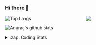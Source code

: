 ### Hi there 👋

<!--
**tao8687/tao8687** is a ✨ _special_ ✨ repository because its `README.md` (this file) appears on your GitHub profile.

Here are some ideas to get you started:

- 🔭 I’m currently working on ...
- 🌱 I’m currently learning ...
- 👯 I’m looking to collaborate on ...
- 🤔 I’m looking for help with ...
- 💬 Ask me about ...
- 📫 How to reach me: ...
- 😄 Pronouns: ...
- ⚡ Fun fact: ...
-->

<img align='right' src="https://media.giphy.com/media/M9gbBd9nbDrOTu1Mqx/giphy.gif" width="240">

  
![Top Langs](https://github-readme-stats.vercel.app/api/top-langs/?username=tao8687&layout=compact&title_color=23238E&text_color=A67D3D)

![Anurag's github stats](https://github-readme-stats.vercel.app/api?username=tao8687&show_icons=true&&text_color=A67D3D&title_color=23238E&show_icons=false&count_private=true&hide=stars)

<details>
  <summary>:zap: Coding Stats</summary>
  <br>
    
<!--START_SECTION:waka-->
![Code Time](http://img.shields.io/badge/Code%20Time-2%2C165%20hrs%2028%20mins-blue)

![Profile Views](http://img.shields.io/badge/Profile%20Views-0-blue)

**🐱 My GitHub Data** 

> 📦 1.5 MB Used in GitHub's Storage 
 > 
> 🏆 268 Contributions in the Year 2025
 > 
> 🚫 Not Opted to Hire
 > 
> 📜 63 Public Repositories 
 > 
> 🔑 24 Private Repositories 
 > 
**I'm an Early 🐤** 

```text
🌞 Morning                1870 commits        ██████████████████████░░░   89.86 % 
🌆 Daytime                88 commits          █░░░░░░░░░░░░░░░░░░░░░░░░   04.23 % 
🌃 Evening                119 commits         █░░░░░░░░░░░░░░░░░░░░░░░░   05.72 % 
🌙 Night                  4 commits           ░░░░░░░░░░░░░░░░░░░░░░░░░   00.19 % 
```
📅 **I'm Most Productive on Wednesday** 

```text
Monday                   299 commits         ████░░░░░░░░░░░░░░░░░░░░░   14.37 % 
Tuesday                  284 commits         ███░░░░░░░░░░░░░░░░░░░░░░   13.65 % 
Wednesday                354 commits         ████░░░░░░░░░░░░░░░░░░░░░   17.01 % 
Thursday                 280 commits         ███░░░░░░░░░░░░░░░░░░░░░░   13.46 % 
Friday                   295 commits         ████░░░░░░░░░░░░░░░░░░░░░   14.18 % 
Saturday                 289 commits         ███░░░░░░░░░░░░░░░░░░░░░░   13.89 % 
Sunday                   280 commits         ███░░░░░░░░░░░░░░░░░░░░░░   13.46 % 
```


📊 **This Week I Spent My Time On** 

```text
🕑︎ Time Zone: Asia/Shanghai

💬 Programming Languages: 
YAML                     1 hr 52 mins        ███████████░░░░░░░░░░░░░░   43.70 % 
Bash                     1 hr 21 mins        ████████░░░░░░░░░░░░░░░░░   31.59 % 
Markdown                 28 mins             ███░░░░░░░░░░░░░░░░░░░░░░   11.21 % 
XML                      16 mins             ██░░░░░░░░░░░░░░░░░░░░░░░   06.34 % 
JavaScript               10 mins             █░░░░░░░░░░░░░░░░░░░░░░░░   04.13 % 

🔥 Editors: 
VS Code                  4 hrs 16 mins       █████████████████████████   100.00 % 

🐱‍💻 Projects: 
transitive               3 hrs 8 mins        ██████████████████░░░░░░░   73.45 % 
carto                    43 mins             ████░░░░░░░░░░░░░░░░░░░░░   17.00 % 
slam_toolbox             10 mins             █░░░░░░░░░░░░░░░░░░░░░░░░   04.11 % 
icart_mini_driver_ws     8 mins              █░░░░░░░░░░░░░░░░░░░░░░░░   03.28 % 
get_jobs                 3 mins              ░░░░░░░░░░░░░░░░░░░░░░░░░   01.37 % 

💻 Operating System: 
Linux                    4 hrs 16 mins       █████████████████████████   100.00 % 
```

**I Mostly Code in C++** 

```text
C++                      10 repos            ████████░░░░░░░░░░░░░░░░░   32.26 % 
Python                   8 repos             ██████░░░░░░░░░░░░░░░░░░░   25.81 % 
JavaScript               2 repos             ██░░░░░░░░░░░░░░░░░░░░░░░   06.45 % 
Batchfile                1 repo              █░░░░░░░░░░░░░░░░░░░░░░░░   03.23 % 
HTML                     1 repo              █░░░░░░░░░░░░░░░░░░░░░░░░   03.23 % 
```



**Timeline**

![Lines of Code chart](https://raw.githubusercontent.com/tao8687/tao8687/master/assets/bar_graph.png)


 Last Updated on 25/09/2025 01:47:01 UTC
<!--END_SECTION:waka-->
</details>
